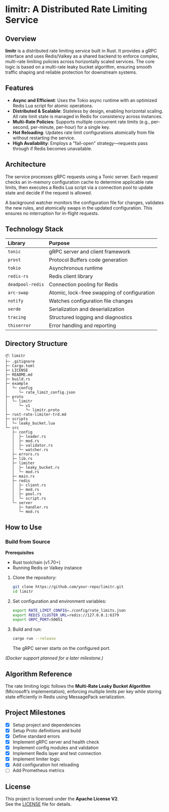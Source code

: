 # limitr: A Distributed Rate Limiting Service

## Overview

**limitr** is a distributed rate limiting service built in Rust. It provides a gRPC interface and uses Redis/Valkey as a shared backend to enforce complex, multi-rate limiting policies across horizontally scaled services. The core logic is based on a multi-rate leaky bucket algorithm, ensuring smooth traffic shaping and reliable protection for downstream systems.

## Features

* **Async and Efficient**: Uses the Tokio async runtime with an optimized Redis Lua script for atomic operations.
* **Distributed & Scalable**: Stateless by design, enabling horizontal scaling. All rate limit state is managed in Redis for consistency across instances.
* **Multi-Rate Policies**: Supports multiple concurrent rate limits (e.g., per-second, per-minute, per-hour) for a single key.
* **Hot Reloading**: Updates rate limit configurations atomically from file without restarting the service.
* **High Availability**: Employs a "fail-open" strategy—requests pass through if Redis becomes unavailable.

## Architecture

The service processes gRPC requests using a Tonic server. Each request checks an in-memory configuration cache to determine applicable rate limits, then executes a Redis Lua script via a connection pool to update state and decide if the request is allowed.

A background watcher monitors the configuration file for changes, validates the new rules, and atomically swaps in the updated configuration. This ensures no interruption for in-flight requests.

## Technology Stack

| Library | Purpose |
| :--- | :--- |
| `tonic` | gRPC server and client framework |
| `prost` | Protocol Buffers code generation |
| `tokio` | Asynchronous runtime |
| `redis-rs` | Redis client library |
| `deadpool-redis` | Connection pooling for Redis |
| `arc-swap` | Atomic, lock-free swapping of configuration |
| `notify` | Watches configuration file changes |
| `serde` | Serialization and deserialization |
| `tracing` | Structured logging and diagnostics |
| `thiserror` | Error handling and reporting |

## Directory Structure

```
📦 limitr
├─ .gitignore
├─ Cargo.toml
├─ LICENSE
├─ README.md
├─ build.rs
├─ example
│  └─ config
│     └─ rate_limit_config.json
├─ proto
│  └─ limitr
│     └─ v1
│        └─ limitr.proto
├─ rust-rate-limiter-trd.md
├─ scripts
│  └─ leaky_bucket.lua
└─ src
   ├─ config
   │  ├─ loader.rs
   │  ├─ mod.rs
   │  ├─ validator.rs
   │  └─ watcher.rs
   ├─ errors.rs
   ├─ lib.rs
   ├─ limiter
   │  ├─ leaky_bucket.rs
   │  └─ mod.rs
   ├─ main.rs
   ├─ redis
   │  ├─ client.rs
   │  ├─ mod.rs
   │  ├─ pool.rs
   │  └─ script.rs
   └─ server
      ├─ handler.rs
      └─ mod.rs
```

## How to Use

### Build from Source

**Prerequisites**  
* Rust toolchain (v1.70+)  
* Running Redis or Valkey instance  

1. Clone the repository:

   ```bash
   git clone https://github.com/your-repo/limitr.git
   cd limitr
   ```

2. Set configuration and environment variables:

   ```bash
   export RATE_LIMIT_CONFIG=./config/rate_limits.json
   export REDIS_CLUSTER_URL=redis://127.0.0.1:6379
   export GRPC_PORT=50051
   ```

3. Build and run:

   ```bash
   cargo run --release
   ```

   The gRPC server starts on the configured port.

*(Docker support planned for a later milestone.)*

## Algorithm Reference

The rate limiting logic follows the **Multi-Rate Leaky Bucket Algorithm** (Microsoft’s implementation), enforcing multiple limits per key while storing state efficiently in Redis using MessagePack serialization.

## Project Milestones

* [x] Setup project and dependencies  
* [x] Setup Proto definitions and build  
* [x] Define standard errors  
* [x] Implement gRPC server and health check  
* [x] Implement config modules and validation  
* [x] Implement Redis layer and test connection  
* [x] Implement limiter logic  
* [x] Add configuration hot reloading  
* [ ] Add Prometheus metrics

## License

This project is licensed under the **Apache License V2**.  
See the [LICENSE](./LICENSE) file for details.
